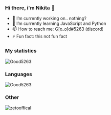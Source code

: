 ### Hi there, i'm Nikita 👋

- :telescope: I’m currently working on.. nothing?
- :seedling: I’m currently learning JavaScript and Python
- :mailbox: How to reach me: G[o_o]d#5263 (discord)
- :zap: Fun fact: this not fun fact
  
### My statistics
<p align="left"><img src="https://github-readme-stats.vercel.app/api?username=Good5263&show_icons=true&theme=tokyonight" alt="Good5263"/></p>
<!--radical, merko, tokyonight-->

### Languages
<p align="left"><img src="https://github-readme-stats.vercel.app/api/top-langs/?username=Good5263&layout=compact&theme=tokyonight" alt="Good5263"/></p> 

### Other
<p align="left"><img src="https://komarev.com/ghpvc/?username=Good5263" alt="zetooffical"/></p>

